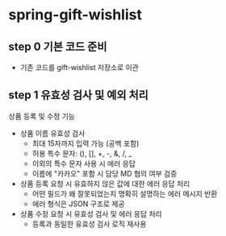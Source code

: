 # spring-gift-wishlist

## step 0 기본 코드 준비
- 기존 코드를 gift-wishlist 저장소로 이관

## step 1 유효성 검사 및 예외 처리
상품 등록 및 수정 기능
- 상품 이름 유효성 검사
    - 최대 15자까지 입력 가능 (공백 포함)
    - 허용 특수 문자: (), [], +, -, &, /, _
    - 이외의 특수 문자 사용 시 에러 응답
    - 이름에 "카카오" 포함 시 담당 MD 협의 여부 검증
- 상품 등록 요청 시 유효하지 않은 값에 대한 에러 응답 처리
    - 어떤 필드가 왜 잘못되었는지 명확히 설명하는 에러 메시지 반환
    - 에러 형식은 JSON 구조로 제공
- 상품 수정 요청 시 유효성 검사 및 에러 응답 처리
    - 등록과 동일한 유효성 검사 로직 재사용
